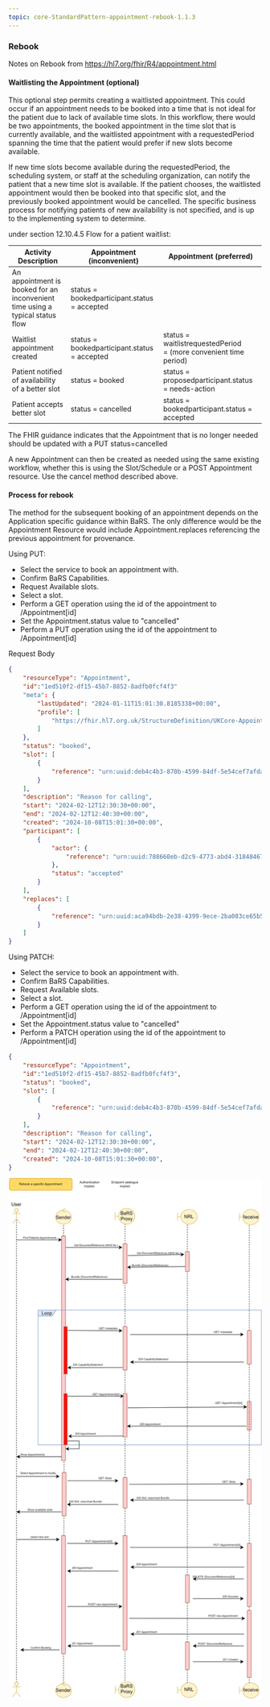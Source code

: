```yaml
---
topic: core-StandardPattern-appointment-rebook-1.1.3
---
```


### Rebook

Notes on Rebook from https://hl7.org/fhir/R4/appointment.html

#### Waitlisting the Appointment (optional)

This optional step permits creating a waitlisted appointment. This could occur if an appointment needs to be booked into a time that is not ideal for the patient due to lack of available time slots. In this workflow, there would be two appointments, the booked appointment in the time slot that is currently available, and the waitlisted appointment with a requestedPeriod spanning the time that the patient would prefer if new slots become available.

If new time slots become available during the requestedPeriod, the scheduling system, or staff at the scheduling organization, can notify the patient that a new time slot is available. If the patient chooses, the waitlisted appointment would then be booked into that specific slot, and the previously booked appointment would be cancelled. The specific business process for notifying patients of new availability is not specified, and is up to the implementing system to determine.

under section 12.10.4.5 Flow for a patient waitlist: 

| Activity Description                                                                 | Appointment (inconvenient)                              | Appointment (preferred)                                                              |
|--------------------------------------------------------------------------------------|---------------------------------------------------------|--------------------------------------------------------------------------------------|
| An appointment is booked for an inconvenient time using a typical status flow | status = bookedparticipant.status = accepted |                                                                                      |
| Waitlist appointment created                                                  | status = bookedparticipant.status = accepted | status = waitlistrequestedPeriod = (more convenient time period) |
| Patient notified of availability of a better slot                             | status = booked                                  | status = proposedparticipant.status = needs-action                        |
| Patient accepts better slot                                                   | status = cancelled                               | status = bookedparticipant.status = accepted                              |

The FHIR guidance indicates that the Appointment that is no longer needed should be updated with a PUT status=cancelled

A new Appointment can then be created as needed using the same existing workflow, whether this is using the Slot/Schedule or a POST Appointment resource.
Use the cancel method described above.

#### Process for rebook
The method for the subsequent booking of an appointment depends on the Application specific guidance within BaRS. The only difference would be the Appointment Resource would include Appointment.replaces referencing the previous appointment for provenance.

Using PUT:

* Select the service to book an appointment with. 
* Confirm BaRS Capabilities.
* Request Available slots.
* Select a slot.
* Perform a GET operation using the id of the appointment to /Appointment[id]
* Set the Appointment.status value to "cancelled"
* Perform a PUT operation using the id of the appointment to /Appointment[id]

Request Body

```json
{
	"resourceType": "Appointment",
    "id":"1ed510f2-df15-45b7-8852-8adfb0fcf4f3"
	"meta": {
		"lastUpdated": "2024-01-11T15:01:30.8185338+00:00",
		"profile": [
			"https://fhir.hl7.org.uk/StructureDefinition/UKCore-Appointment"
		]
	},
	"status": "booked",
    "slot": [
        {
            "reference": "urn:uuid:deb4c4b3-870b-4599-84df-5e54cef7afda"
        }
    ],
	"description": "Reason for calling",
	"start": "2024-02-12T12:30:30+00:00",
	"end": "2024-02-12T12:40:30+00:00",
	"created": "2024-10-08T15:01:30+00:00",
	"participant": [
		{
			"actor": {
				"reference": "urn:uuid:788660eb-d2c9-4773-abd4-318484673fb2"
			},
			"status": "accepted"
		}
	],
    "replaces": [
		{
			"reference": "urn:uuid:aca94bdb-2e38-4399-9ece-2ba083ce65b5"
		}		
	]
}
```

Using PATCH:

* Select the service to book an appointment with. 
* Confirm BaRS Capabilities.
* Request Available slots.
* Select a slot.
* Perform a GET operation using the id of the appointment to /Appointment[id]
* Set the Appointment.status value to "cancelled"
* Perform a PATCH operation using the id of the appointment to /Appointment[id]

```json
{
	"resourceType": "Appointment",
    "id":"1ed510f2-df15-45b7-8852-8adfb0fcf4f3",
	"status": "booked",
    "slot": [
        {
            "reference": "urn:uuid:deb4c4b3-870b-4599-84df-5e54cef7afda"
        }
    ],
	"description": "Reason for calling",
	"start": "2024-02-12T12:30:30+00:00",
	"end": "2024-02-12T12:40:30+00:00",
	"created": "2024-10-08T15:01:30+00:00",
}
```

<a href="https://raw.githubusercontent.com/NHSDigital/NHSDigital-FHIR-BookingAndReferrals/main/BaRS-Images/SequenceDiagrams/BaRS_Foundation_ReBook.drawio.svg" target="_blank"><img src="https://raw.githubusercontent.com/NHSDigital/NHSDigital-FHIR-BookingAndReferrals/main/BaRS-Images/SequenceDiagrams/BaRS_Foundation_ReBook.drawio.svg" width="1200"></img></a>

